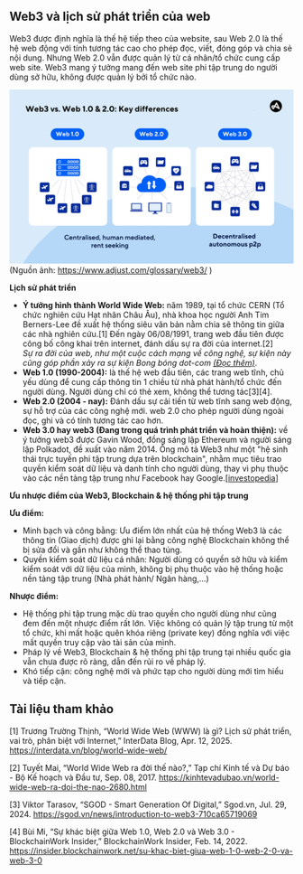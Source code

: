## Web3 và lịch sử phát triển của web

Web3 được định nghĩa là thế hệ tiếp theo của website, sau Web 2.0 là thế hệ web động với tính tương tác cao cho phép đọc, viết, đóng góp và chia sẻ nội dung. Nhưng Web 2.0 vẫn được quản lý từ cá nhân/tổ chức cung cấp web site. Web3 mang ý tưởng mang đến web site phi tập trung do người dùng sở hữu, không được quản lý bởi tổ chức nào.

![Lịch sử hình thành web](assets/images/algorithmic-trading/history-web.png)
(Nguồn ảnh: https://www.adjust.com/glossary/web3/ )

**Lịch sử phát triển**
- **Ý tưởng hình thành  World Wide Web:** năm 1989, tại tổ chức CERN (Tổ chức nghiên cứu Hạt nhân Châu Âu), nhà khoa học người Anh Tim Berners-Lee đề xuất hệ thống siêu văn bản nằm chia sẽ thông tin giữa các nhà nghiên cứu.[1] Đến ngày 06/08/1991, trang web đầu tiên được công bố công khai trên internet, đánh dấu sự ra đời của internet.[2]<br>
    *Sự ra đời của web, như một cuộc cách mạng về công nghệ, sự kiện này cũng góp phần xảy ra sự kiện Bong bóng dot-com [(Đọc thêm)](assets/posts/economic-event/dotcom-bubble.md)*.
- **Web 1.0 (1990-2004):** là thế hệ web đầu tiên, các trang web tĩnh, chủ yếu dùng để cung cấp thông tin 1 chiều từ nhà phát hành/tổ chức đến người dùng. Người dùng chỉ có thẻ xem, không thể tương tác[3][4].
- **Web 2.0 (2004 - nay):** Đánh dấu sự cải tiến từ web tĩnh sang web động, sự hỗ trợ của các công nghệ mới. web 2.0 cho phép người dùng ngoài đọc, ghi và có tính tương tác cao hơn.
- **Web 3.0 hay web3 (Đang trong quá trình phát triển và hoàn thiện):** về ý tưởng web3 được Gavin Wood, đồng sáng lập Ethereum và người sáng lập Polkadot, đề xuất vào năm 2014. Ông mô tả Web3 như một "hệ sinh thái trực tuyến phi tập trung dựa trên blockchain", nhằm mục tiêu trao quyền kiểm soát dữ liệu và danh tính cho người dùng, thay vì phụ thuộc vào các nền tảng tập trung như Facebook hay Google.[[investopedia](https://www.investopedia.com/polkadot-definition-6362436)]

**Ưu nhược điểm của Web3, Blockchain & hệ thống phi tập trung**

**Ưu điểm:**
- Minh bạch và công bằng: Ưu điểm lớn nhất của hệ thống Web3 là các thông tin (Giao dịch) được ghi lại bằng công nghệ Blockchain không thể bị sửa đổi và gần như không thể thao túng.
- Quyền kiểm soát dữ liệu cá nhân: Người dùng có quyền sở hữu và kiểm kiểm soát với dữ liệu của mình, không bị phụ thuộc vào hệ thống hoặc nền tảng tập trung (Nhà phát hành/ Ngân hàng,...)

**Nhược điểm:**
- Hệ thống phi tập trung mặc dù trao quyền cho người dùng như cũng đem đến một nhược điểm rất lớn. Việc không có quản lý tập trung từ một tổ chức, khi mất hoặc quên khóa riêng (private key) đồng nghĩa với việc mất quyền truy cập vào tài sản của mình.
- Pháp lý về Web3, Blockchain & hệ thống phi tập trung tại nhiều quốc gia vẫn chưa được rõ ràng, dẫn đến rủi ro về pháp lý.
- Khó tiếp cận: công nghệ mới và phức tạp cho người dùng mới tìm hiểu và tiếp cận. 

## Tài liệu tham khảo

[1] Trương Trường Thịnh, “World Wide Web (WWW) là gì​? Lịch sử phát triển, vai trò, phân biệt với Internet,” InterData Blog, Apr. 12, 2025. https://interdata.vn/blog/world-wide-web/

[2] Tuyết Mai, “World Wide Web ra đời thế nào?,” Tạp chí Kinh tế và Dự báo - Bộ Kế hoạch và Đầu tư, Sep. 08, 2017. https://kinhtevadubao.vn/world-wide-web-ra-doi-the-nao-2680.html

[3] Viktor Tarasov, “SGOD - Smart Generation Of Digital,” Sgod.vn, Jul. 29, 2024. https://sgod.vn/news/introduction-to-web3-710ca65719069

[4] Bùi Mi, “Sự khác biệt giữa Web 1.0, Web 2.0 và Web 3.0 - BlockchainWork Insider,” BlockchainWork Insider, Feb. 14, 2022. https://insider.blockchainwork.net/su-khac-biet-giua-web-1-0-web-2-0-va-web-3-0 
‌